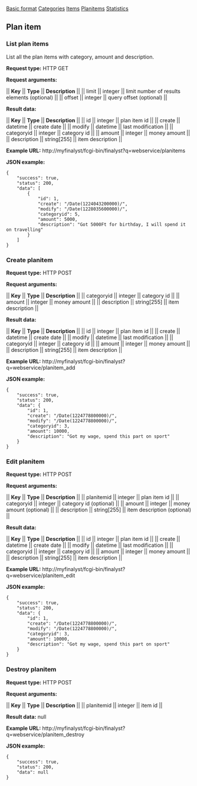 <a class="apilink" href="webserviceapi.html">Basic format</a>
<a class="apilink" href="categoryapi.html">Categories</a>
<a class="apilink" href="itemapi.html">Items</a>
<a class="apilink" href="planitemapi.html">Planitems</a>
<a class="apilink" href="statisticsapi.html">Statistics</a>

## Plan item

### List plan items

List all the plan items with category, amount and description.

**Request type:** HTTP GET

**Request arguments:**

|| **Key** || **Type** || **Description**                             ||
|| limit   || integer  || limit number of results elements (optional) ||
|| offset  || integer  || query offset (optional)                     ||

**Result data:**

|| **Key**      || **Type**     || **Description**      ||
|| id           || integer      || plan item id         ||
|| create       || datetime     || create date          ||
|| modify       || datetime     || last modification    ||
|| categoryid   || integer      || category id          ||
|| amount       || integer      || money amount         ||
|| description  || string[255]  || item description     ||

**Example URL:**
http://myfinalyst/fcgi-bin/finalyst?q=webservice/planitems

**JSON example:**

    {
        "success": true,
        "status": 200,
        "data": [
            {
                "id": 1,
                "create": "/Date(1224043200000)/",
                "modify": "/Date(1228035600000)/",
                "categoryid": 5,
                "amount": 5000,
                "description": "Got 5000Ft for birthday, I will spend it on travelling"
            }
        ]
    }

### Create planitem

**Request type:** HTTP POST

**Request arguments:**

|| **Key**      || **Type**     || **Description**      ||
|| categoryid   || integer      || category id          ||
|| amount       || integer      || money amount         ||
|| description  || string[255]  || item description     ||

**Result data:**

|| **Key**      || **Type**     || **Description**      ||
|| id           || integer      || plan item id         ||
|| create       || datetime     || create date          ||
|| modify       || datetime     || last modification    ||
|| categoryid   || integer      || category id          ||
|| amount       || integer      || money amount         ||
|| description  || string[255]  || item description     ||

**Example URL:**
http://myfinalyst/fcgi-bin/finalyst?q=webservice/planitem_add

**JSON example:**

    {
        "success": true,
        "status": 200,
        "data": {
            "id": 1,
            "create": "/Date(1224778800000)/",
            "modify": "/Date(1224778800000)/",
            "categoryid": 3,
            "amount": 10000,
            "description": "Got my wage, spend this part on sport"
        }
    }

### Edit planitem

**Request type:** HTTP POST

**Request arguments:**

|| **Key**      || **Type**     || **Description**             ||
|| planitemid   || integer      || plan item id                ||
|| categoryid   || integer      || category id (optional)      ||
|| amount       || integer      || money amount (optional)     ||
|| description  || string[255]  || item description (optional) ||

**Result data:**

|| **Key**      || **Type**     || **Description**      ||
|| id           || integer      || plan item id         ||
|| create       || datetime     || create date          ||
|| modify       || datetime     || last modification    ||
|| categoryid   || integer      || category id          ||
|| amount       || integer      || money amount         ||
|| description  || string[255]  || item description     ||

**Example URL:**
http://myfinalyst/fcgi-bin/finalyst?q=webservice/planitem_edit

**JSON example:**

    {
        "success": true,
        "status": 200,
        "data": {
            "id": 1,
            "create": "/Date(1224778800000)/",
            "modify": "/Date(1224778800000)/",
            "categoryid": 3,
            "amount": 10000,
            "description": "Got my wage, spend this part on sport"
        }
    }


### Destroy planitem

**Request type:** HTTP POST

**Request arguments:**

|| **Key**      || **Type**     || **Description**      ||
|| planitemid   || integer      || item id              ||


**Result data:** null

**Example URL:**
http://myfinalyst/fcgi-bin/finalyst?q=webservice/planitem_destroy

**JSON example:**

    {
        "success": true,
        "status": 200,
        "data": null
    }

